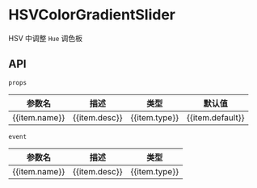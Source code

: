# HSVColorGradientSlider

HSV 中调整 `Hue` 调色板

<script setup lang="ts">
import { ref } from 'vue'
import {
  HSVColorGradientSlider,
  tinyColor
} from '@vrx/color-picker-kit'
import meta from '../meta.json'

const initColor = tinyColor('#43E97B').toHsv()
const color = ref({
  ...initColor,
  s: initColor.s * 100,
  v: initColor.v * 100,
})

const handleChange = (e) => {
  color.value = e
}
</script>

<div class="bg-$vp-c-brand-1 rounded-md p-40px flex-1 min-h-0 flex justify-center items-center shadow mt-10px">
  <HSVColorGradientSlider class="w-260px" :color @change="handleChange" />
</div>

## API

`props`

<table class="w-full">
  <thead>
    <tr>
      <th>参数名</th>
      <th>描述</th>
      <th>类型</th>
      <th>默认值</th>
    </tr>
  </thead>
  <tbody>
    <tr v-for="item in meta.HSVColorGradientSlider.props">
      <td>{{item.name}}</td>
      <td>{{item.desc}}</td>
      <td>
        <span class="color-$vp-c-brand-1">
          {{item.type}}
        </span>
      </td>
      <td>{{item.default}}</td>
    </tr>
  </tbody>
</table>

`event`

<table class="w-full">
  <thead>
    <tr>
      <th>参数名</th>
      <th>描述</th>
      <th>类型</th>
    </tr>
  </thead>
  <tbody>
    <tr v-for="item in meta.HSVColorGradientSlider.events">
      <td>{{item.name}}</td>
      <td>{{item.desc}}</td>
      <td>
        <span class="color-$vp-c-brand-1">
          {{item.type}}
        </span>
      </td>
    </tr>
  </tbody>
</table>
